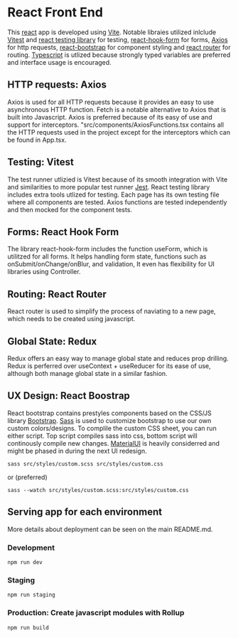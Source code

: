 # React Front End
This [react](https://react.dev/) app is developed using [Vite](https://vitejs.dev/). Notable libraies utilized inlclude [Vitest](https://vitest.dev/) and [react testing library](https://testing-library.com/) for testing, [react-hook-form](https://react-hook-form.com/) for forms, [Axios](https://axios-http.com/) for http requests, [react-bootstrap](https://react-bootstrap.netlify.app/) for component styling and [react router](https://reactrouter.com/en/main) for routing. [Typescript](https://www.typescriptlang.org/) is utlized because strongly typed variables are preferred and interface usage is encouraged.

## HTTP requests: Axios
Axios is used for all HTTP requests because it provides an easy to use asynchronous HTTP function. Fetch is a notable alternative to Axios that is built into Javascript. Axios is preferred because of its easy of use and support for interceptors. "src/components/AxiosFunctions.tsx contains all the HTTP requests used in the project except for the interceptors which can be found in App.tsx.

## Testing: Vitest
The test runner utlizied is Vitest because of its smooth integration with Vite and similarities to more popular test runner [Jest](https://jestjs.io/). React testing library includes extra tools utlized for testing. Each page has its own testing file where all components are tested. Axios functions are tested independently and then mocked for the component tests. 

## Forms: React Hook Form
The library react-hook-form includes the function useForm, which is utilitzed for all forms. It helps handling form state, functions such as onSubmit/onChange/onBlur, and validation, It even has flexibility for UI libraries using Controller.

## Routing: React Router
React router is used to simplify the process of naviating to a new page, which needs to be created using javascript.

## Global State: Redux
Redux offers an easy way to manage global state and reduces prop drilling. Redux is perferred over useContext + useReducer for its ease of use, although both manage global state in a similar fashion.

## UX Design: React Boostrap
React bootstrap contains prestyles components based on the CSS/JS library [Bootstrap](https://getbootstrap.com/). [Sass](https://sass-lang.com/) is used to customize bootstrap to use our own custom colors/designs.
To complile the custom CSS sheet, you can run either script. Top script compiles sass into css, bottom script will continously compile new changes. [MaterialUI](https://mui.com/material-ui/) is heavily considerred and might be phased in during the next UI redesign.

    sass src/styles/custom.scss src/styles/custom.css

or (preferred)

    sass --watch src/styles/custom.scss:src/styles/custom.css

## Serving app for each environment
More details about deployment can be seen on the main README.md.
### Development
    npm run dev

### Staging
    npm run staging

### Production: Create javascript modules with Rollup
    npm run build